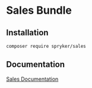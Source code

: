 # Sales Bundle

## Installation

```
composer require spryker/sales
```

## Documentation

[Sales Documentation](https://spryker.github.io/sales/index.html)




